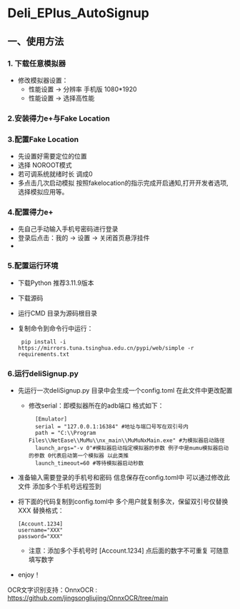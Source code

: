 # Deli_EPlus_AutoSignup 

## 一、使用方法
### 1. 下载任意模拟器
* 修改模拟器设置：
  * 性能设置 -> 分辨率 手机版 1080*1920
  * 性能设置 -> 选择高性能
### 2.安装得力e+与Fake Location
### 3.配置Fake Location
* 先设置好需要定位的位置
* 选择 NOROOT模式
* 若可调系统就绪时长 调成0
* 多点击几次启动模拟 按照fakelocation的指示完成开启通知,打开开发者选项,选择模拟应用等。
### 4.配置得力e+
*  先自己手动输入手机号密码进行登录
*  登录后点击：我的 -> 设置 -> 关闭首页悬浮挂件
* 
### 5.配置运行环境
*  下载Python 推荐3.11.9版本
*  下载源码
*  运行CMD 目录为源码根目录
*  复制命令到命令行中运行：

        pip install -i https://mirrors.tuna.tsinghua.edu.cn/pypi/web/simple -r requirements.txt

### 6.运行deliSignup.py
* 先运行一次deliSignup.py 目录中会生成一个config.toml 在此文件中更改配置
  * 修改serial：即模拟器所在的adb端口 格式如下：
        
          [Emulator]
          serial = "127.0.0.1:16384" #地址与端口号写在双引号内
          path = "C:\\Program Files\\NetEase\\MuMu\\nx_main\\MuMuNxMain.exe" #为模拟器启动路径
          launch_args="-v 0"#模拟器启动指定模拟器的参数 例子中是mumu模拟器启动的参数 0代表启动第一个模拟器 以此类推
          launch_timeout=60 #等待模拟器启动秒数
* 准备输入需要登录的手机号和密码 信息保存在config.toml中 可以通过修改此文件 添加多个手机号远程签到
* 将下面的代码复制到config.toml中 多个用户就复制多次，保留双引号仅替换XXX 替换格式：
  
      [Account.1234]
      username="XXX"
      password="XXX"
  * 注意：添加多个手机号时 [Account.1234] 点后面的数字不可重复 可随意填写数字
* enjoy！

OCR文字识别支持：OnnxOCR : https://github.com/jingsongliujing/OnnxOCR/tree/main
